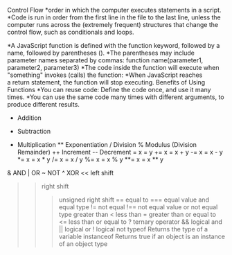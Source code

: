 
Control Flow
*order in which the computer executes statements in a script.
*Code is run in order from the first line in the file to the last line, unless the computer runs across the (extremely frequent) structures that change the control flow, such as conditionals and loops.

*A JavaScript function is defined with the function keyword, followed by a name, followed by parentheses ().
*The parentheses may include parameter names separated by commas: function name(parameter1, parameter2, parameter3)
*The code inside the function will execute when "something" invokes (calls) the function:
*When JavaScript reaches a return statement, the function will stop executing.
Benefits of Using Functions
*You can reuse code: Define the code once, and use it many times.
*You can use the same code many times with different arguments, to produce different results.

+	Addition
-	Subtraction
*	Multiplication
**	Exponentiation 
/	Division
%	Modulus (Division Remainder)
++	Increment
--	Decrement
=		x = y
+=  	x = x + y
-=		x = x - y
*=		x = x * y
/=		x = x / y
%=	    x = x % y
**=		x = x ** y

&	AND
|	OR
~	NOT
^	XOR
<<	left shift
>>	right shift
>>>	unsigned right shift
==	equal to
===	equal value and equal type
!=	not equal
!==	not equal value or not equal type
>	greater than
<	less than
>=	greater than or equal to
<=	less than or equal to
?	ternary operator
&&	logical and
||	logical or
!	logical not
typeof	Returns the type of a variable
instanceof	Returns true if an object is an instance of an object type